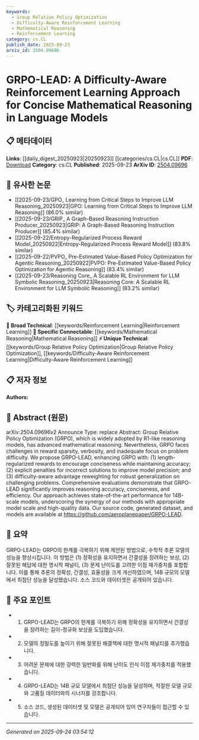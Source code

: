 ```yaml
---
keywords:
  - Group Relative Policy Optimization
  - Difficulty-Aware Reinforcement Learning
  - Mathematical Reasoning
  - Reinforcement Learning
category: cs.CL
publish_date: 2025-09-23
arxiv_id: 2504.09696
---
```


<!-- KEYWORD_LINKING_METADATA:
{
  "processed_timestamp": "2025-09-24T03:54:12.955783",
  "vocabulary_version": "1.0",
  "selected_keywords": [
    "Group Relative Policy Optimization",
    "Difficulty-Aware Reinforcement Learning",
    "Mathematical Reasoning",
    "Reinforcement Learning"
  ],
  "rejected_keywords": [],
  "similarity_scores": {
    "Group Relative Policy Optimization": 0.8,
    "Difficulty-Aware Reinforcement Learning": 0.75,
    "Mathematical Reasoning": 0.7,
    "Reinforcement Learning": 0.85
  },
  "extraction_method": "AI_prompt_based",
  "budget_applied": true,
  "candidates_json": {
    "candidates": [
      {
        "surface": "Group Relative Policy Optimization",
        "canonical": "Group Relative Policy Optimization",
        "aliases": [
          "GRPO"
        ],
        "category": "unique_technical",
        "rationale": "This is a specific technique central to the paper's contribution, offering a unique approach to reinforcement learning.",
        "novelty_score": 0.7,
        "connectivity_score": 0.65,
        "specificity_score": 0.9,
        "link_intent_score": 0.8
      },
      {
        "surface": "Difficulty-Aware Reinforcement Learning",
        "canonical": "Difficulty-Aware Reinforcement Learning",
        "aliases": [],
        "category": "unique_technical",
        "rationale": "This concept is crucial for understanding the paper's approach to handling problem difficulty in learning models.",
        "novelty_score": 0.65,
        "connectivity_score": 0.6,
        "specificity_score": 0.85,
        "link_intent_score": 0.75
      },
      {
        "surface": "Mathematical Reasoning",
        "canonical": "Mathematical Reasoning",
        "aliases": [],
        "category": "specific_connectable",
        "rationale": "Mathematical reasoning is a key application area for the proposed methods, linking to broader research in AI reasoning.",
        "novelty_score": 0.5,
        "connectivity_score": 0.8,
        "specificity_score": 0.7,
        "link_intent_score": 0.7
      },
      {
        "surface": "Reinforcement Learning",
        "canonical": "Reinforcement Learning",
        "aliases": [
          "RL"
        ],
        "category": "broad_technical",
        "rationale": "A fundamental concept underpinning the paper's methodology, connecting to a wide range of machine learning research.",
        "novelty_score": 0.4,
        "connectivity_score": 0.9,
        "specificity_score": 0.6,
        "link_intent_score": 0.85
      }
    ],
    "ban_list_suggestions": [
      "conciseness",
      "efficiency",
      "accuracy"
    ]
  },
  "decisions": [
    {
      "candidate_surface": "Group Relative Policy Optimization",
      "resolved_canonical": "Group Relative Policy Optimization",
      "decision": "linked",
      "scores": {
        "novelty": 0.7,
        "connectivity": 0.65,
        "specificity": 0.9,
        "link_intent": 0.8
      }
    },
    {
      "candidate_surface": "Difficulty-Aware Reinforcement Learning",
      "resolved_canonical": "Difficulty-Aware Reinforcement Learning",
      "decision": "linked",
      "scores": {
        "novelty": 0.65,
        "connectivity": 0.6,
        "specificity": 0.85,
        "link_intent": 0.75
      }
    },
    {
      "candidate_surface": "Mathematical Reasoning",
      "resolved_canonical": "Mathematical Reasoning",
      "decision": "linked",
      "scores": {
        "novelty": 0.5,
        "connectivity": 0.8,
        "specificity": 0.7,
        "link_intent": 0.7
      }
    },
    {
      "candidate_surface": "Reinforcement Learning",
      "resolved_canonical": "Reinforcement Learning",
      "decision": "linked",
      "scores": {
        "novelty": 0.4,
        "connectivity": 0.9,
        "specificity": 0.6,
        "link_intent": 0.85
      }
    }
  ]
}
-->

# GRPO-LEAD: A Difficulty-Aware Reinforcement Learning Approach for Concise Mathematical Reasoning in Language Models

## 📋 메타데이터

**Links**: [[daily_digest_20250923|20250923]] [[categories/cs.CL|cs.CL]]
**PDF**: [Download](https://arxiv.org/pdf/2504.09696.pdf)
**Category**: cs.CL
**Published**: 2025-09-23
**ArXiv ID**: [2504.09696](https://arxiv.org/abs/2504.09696)

## 🔗 유사한 논문
- [[2025-09-23/GPO_ Learning from Critical Steps to Improve LLM Reasoning_20250923|GPO: Learning from Critical Steps to Improve LLM Reasoning]] (86.0% similar)
- [[2025-09-23/GRIP_ A Graph-Based Reasoning Instruction Producer_20250923|GRIP: A Graph-Based Reasoning Instruction Producer]] (85.4% similar)
- [[2025-09-22/Entropy-Regularized Process Reward Model_20250922|Entropy-Regularized Process Reward Model]] (83.8% similar)
- [[2025-09-22/PVPO_ Pre-Estimated Value-Based Policy Optimization for Agentic Reasoning_20250922|PVPO: Pre-Estimated Value-Based Policy Optimization for Agentic Reasoning]] (83.4% similar)
- [[2025-09-23/Reasoning Core_ A Scalable RL Environment for LLM Symbolic Reasoning_20250923|Reasoning Core: A Scalable RL Environment for LLM Symbolic Reasoning]] (83.2% similar)

## 🏷️ 카테고리화된 키워드
**🧠 Broad Technical**: [[keywords/Reinforcement Learning|Reinforcement Learning]]
**🔗 Specific Connectable**: [[keywords/Mathematical Reasoning|Mathematical Reasoning]]
**⚡ Unique Technical**: [[keywords/Group Relative Policy Optimization|Group Relative Policy Optimization]], [[keywords/Difficulty-Aware Reinforcement Learning|Difficulty-Aware Reinforcement Learning]]

## 📋 저자 정보

**Authors:** 

## 📄 Abstract (원문)

arXiv:2504.09696v2 Announce Type: replace 
Abstract: Group Relative Policy Optimization (GRPO), which is widely adopted by R1-like reasoning models, has advanced mathematical reasoning. Nevertheless, GRPO faces challenges in reward sparsity, verbosity, and inadequate focus on problem difficulty. We propose GRPO-LEAD, enhancing GRPO with: (1) length-regularized rewards to encourage conciseness while maintaining accuracy; (2) explicit penalties for incorrect solutions to improve model precision; and (3) difficulty-aware advantage reweighting for robust generalization on challenging problems. Comprehensive evaluations demonstrate that GRPO-LEAD significantly improves reasoning accuracy, conciseness, and efficiency. Our approach achieves state-of-the-art performance for 14B-scale models, underscoring the synergy of our methods with appropriate model scale and high-quality data. Our source code, generated dataset, and models are available at https://github.com/aeroplanepaper/GRPO-LEAD.

## 📝 요약

GRPO-LEAD는 GRPO의 한계를 극복하기 위해 제안된 방법으로, 수학적 추론 모델의 성능을 향상시킵니다. 이 방법은 (1) 정확성을 유지하면서 간결성을 장려하는 보상, (2) 잘못된 해답에 대한 명시적 패널티, (3) 문제 난이도를 고려한 이점 재가중치를 포함합니다. 이를 통해 추론의 정확성, 간결성, 효율성을 크게 개선하였으며, 14B 규모의 모델에서 최첨단 성능을 달성했습니다. 소스 코드와 데이터셋은 공개되어 있습니다.

## 🎯 주요 포인트

- 1. GRPO-LEAD는 GRPO의 한계를 극복하기 위해 정확성을 유지하면서 간결성을 장려하는 길이-정규화 보상을 도입했습니다.
- 2. 모델의 정밀도를 높이기 위해 잘못된 해결책에 대한 명시적 패널티를 추가했습니다.
- 3. 어려운 문제에 대한 강력한 일반화를 위해 난이도 인식 이점 재가중치를 적용했습니다.
- 4. GRPO-LEAD는 14B 규모 모델에서 최첨단 성능을 달성하며, 적절한 모델 규모와 고품질 데이터와의 시너지를 강조합니다.
- 5. 소스 코드, 생성된 데이터셋 및 모델은 공개되어 있어 연구자들이 접근할 수 있습니다.


---

*Generated on 2025-09-24 03:54:12*